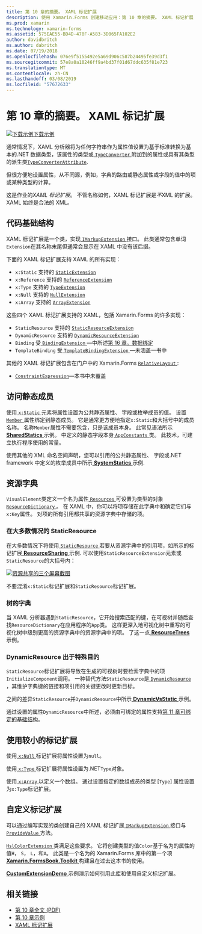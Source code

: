 ```yaml
---
title: 第 10 章的摘要。 XAML 标记扩展
description: 使用 Xamarin.Forms 创建移动应用：第 10 章的摘要。 XAML 标记扩展
ms.prod: xamarin
ms.technology: xamarin-forms
ms.assetid: 575EAE55-BD4D-470F-A583-3D065FA102E2
author: davidbritch
ms.author: dabritch
ms.date: 07/19/2018
ms.openlocfilehash: 076e9f5155492e5a69d906c587b24495fe39d3f1
ms.sourcegitcommit: 57e8a0a10246ff9a4bd37f01d67ddc635f81e723
ms.translationtype: MT
ms.contentlocale: zh-CN
ms.lasthandoff: 03/08/2019
ms.locfileid: "57672633"
---
```

# <a name="summary-of-chapter-10-xaml-markup-extensions"></a>第 10 章的摘要。 XAML 标记扩展

[![下载示例](~/media/shared/download.png)下载示例](https://github.com/xamarin/xamarin-forms-book-samples/tree/master/Chapter10)

通常情况下，XAML 分析器将为任何字符串作为属性值设置为基于标准转换为基本的.NET 数据类型，该属性的类型或[ `TypeConverter` ](xref:Xamarin.Forms.TypeConverter)附加到的属性或具有其类型的派生类[`TypeConverterAttribute`](xref:Xamarin.Forms.TypeConverterAttribute).

但很方便地设置属性，从不同源，例如，字典的路由或静态属性或字段的值中的项或某种类型的计算。

这是作业的*XAML 标记扩展*。 不管名称如何，XAML 标记扩展是*不*XML 的扩展。 XAML 始终是合法的 XML。

## <a name="the-code-infrastructure"></a>代码基础结构

XAML 标记扩展是一个类，实现[ `IMarkupExtension` ](xref:Xamarin.Forms.Xaml.IMarkupExtension)接口。 此类通常包含单词`Extension`在其名称末尾但通常会显示在 XAML 中没有该后缀。

下面的 XAML 标记扩展支持 XAML 的所有实现：

- `x:Static` 支持的 [`StaticExtension`](xref:Xamarin.Forms.Xaml.StaticExtension)
- `x:Reference` 支持的 [`ReferenceExtension`](xref:Xamarin.Forms.Xaml.ReferenceExtension)
- `x:Type` 支持的 [`TypeExtension`](xref:Xamarin.Forms.Xaml.TypeExtension)
- `x:Null` 支持的 [`NullExtension`](xref:Xamarin.Forms.Xaml.NullExtension)
- `x:Array` 支持的 [`ArrayExtension`](xref:Xamarin.Forms.Xaml.ArrayExtension)

这些四个 XAML 标记扩展支持的 XAML，包括 Xamarin.Forms 的许多实现：

- `StaticResource` 支持的 [`StaticResourceExtension`](xref:Xamarin.Forms.Xaml.StaticResourceExtension)
- `DynamicResource` 支持的 [`DynamicResourceExtension`](xref:Xamarin.Forms.Xaml.DynamicResourceExtension)
- `Binding` 受[ `BindingExtension` ](xref:Xamarin.Forms.Xaml.BindingExtension)&mdash;中所述[第 16 章。数据绑定](chapter16.md)
- `TemplateBinding` 受[ `TemplateBindingExtension` ](xref:Xamarin.Forms.Xaml.TemplateBindingExtension)&mdash;未涵盖一书中

其他的 XAML 标记扩展包含在门户中的 Xamarin.Forms [ `RelativeLayout` ](xref:Xamarin.Forms.RelativeLayout):

- [`ConstraintExpression`](xref:Xamarin.Forms.ConstraintExpression)&mdash;本书中未覆盖

## <a name="accessing-static-members"></a>访问静态成员

使用[ `x:Static` ](xref:Xamarin.Forms.Xaml.StaticExtension)元素将属性设置为公共静态属性、 字段或枚举成员的值。 设置[ `Member` ](xref:Xamarin.Forms.Xaml.StaticExtension.Member)属性绑定到静态成员。 它是通常更方便地指定`x:Static`和大括号中的成员名称。 名称`Member`属性不需要包含，只是该成员本身。 此常见语法所示[ **SharedStatics** ](https://github.com/xamarin/xamarin-forms-book-samples/tree/master/Chapter10/SharedStatics)示例。 中定义的静态字段本身[ `AppConstants` ](https://github.com/xamarin/xamarin-forms-book-samples/blob/master/Chapter10/SharedStatics/SharedStatics/SharedStatics/AppConstants.cs)类。 此技术，可建立执行程序使用的常量。

使用其他的 XML 命名空间声明，您可以引用的公共静态属性、 字段或.NET framework 中定义的枚举成员中所示[ **SystemStatics** ](https://github.com/xamarin/xamarin-forms-book-samples/tree/master/Chapter10/SystemStatics)示例.

## <a name="resource-dictionaries"></a>资源字典

`VisualElement`类定义一个名为属性[ `Resources` ](xref:Xamarin.Forms.VisualElement.Resources)可设置为类型的对象[ `ResourceDictionary` ](xref:Xamarin.Forms.ResourceDictionary)。 在 XAML 中，你可以将项存储在此字典中和确定它们与`x:Key`属性。 对项的所有引用都共享的资源字典中存储的项。

### <a name="staticresource-for-most-purposes"></a>在大多数情况的 StaticResource

在大多数情况下将使用[ `StaticResource` ](xref:Xamarin.Forms.Xaml.StaticResourceExtension)若要从资源字典中的引用项，如所示的标记扩展[ **ResourceSharing** ](https://github.com/xamarin/xamarin-forms-book-samples/tree/master/Chapter10/ResourceSharing)示例. 可以使用`StaticResourceExtension`元素或`StaticResource`的大括号内：

[![资源共享的三个屏幕截图](images/ch10fg03-small.png "资源共享")](images/ch10fg03-large.png#lightbox "资源共享")

不要混淆`x:Static`标记扩展和`StaticResource`标记扩展。

### <a name="a-tree-of-dictionaries"></a>树的字典

当 XAML 分析器遇到`StaticResource`，它开始搜索匹配的键，在可视树并随后查找`ResourceDictionary`在应用程序的`App`类。 这样更深入地可视化树中重写的可视化树中级别更高的资源字典中的资源字典中的项。 了这一点[ **ResourceTrees** ](https://github.com/xamarin/xamarin-forms-book-samples/tree/master/Chapter10/ResourceTrees)示例。

### <a name="dynamicresource-for-special-purposes"></a>DynamicResource 出于特殊目的

`StaticResource`标记扩展将导致在生成的可视树时要检索字典中的项`InitializeComponent`调用。 一种替代方法`StaticResource`是[ `DynamicResource` ](xref:Xamarin.Forms.Xaml.DynamicResourceExtension)，其维护字典键的链接和项引用的关键更改时更新目标。

之间的差异`StaticResource`并`DynamicResource`中所示[ **DynamicVsStatic** ](https://github.com/xamarin/xamarin-forms-book-samples/tree/master/Chapter10/DynamicVsStatic)示例。

通过设置的属性`DynamicResource`中所述，必须由可绑定的属性支持[第 11 章可绑定的基础结构](chapter11.md)。

## <a name="lesser-used-markup-extensions"></a>使用较小的标记扩展

使用[ `x:Null` ](xref:Xamarin.Forms.Xaml.NullExtension)标记扩展将属性设置为`null`。

使用[ `x:Type` ](xref:Xamarin.Forms.Xaml.TypeExtension)标记扩展将属性设置为.NET`Type`对象。

使用[ `x:Array` ](xref:Xamarin.Forms.Xaml.ArrayExtension)以定义一个数组。 通过设置指定的数组成员的类型 [`Type`] 属性设置为`x:Type`标记扩展。

## <a name="a-custom-markup-extension"></a>自定义标记扩展

可以通过编写实现的类创建自己的 XAML 标记扩展[ `IMarkupExtension` ](xref:Xamarin.Forms.Xaml.IMarkupExtension)接口与[ `ProvideValue` ](xref:Xamarin.Forms.Xaml.IMarkupExtension.ProvideValue(System.IServiceProvider))方法。

[ `HslColorExtension` ](https://github.com/xamarin/xamarin-forms-book-samples/blob/master/Libraries/Xamarin.FormsBook.Toolkit/Xamarin.FormsBook.Toolkit/HslColorExtension.cs)类满足这些要求。 它将创建类型的值`Color`基于名为的属性的值`H`， `S`， `L`，和`A`。 此类是一个名为的 Xamarin.Forms 库中的第一个项[ **Xamarin.FormsBook.Toolkit** ](https://github.com/xamarin/xamarin-forms-book-samples/tree/master/Libraries/Xamarin.FormsBook.Toolkit)构建且在过去这本书的使用。

[ **CustomExtensionDemo** ](https://github.com/xamarin/xamarin-forms-book-samples/tree/master/Chapter10/CustomExtensionDemo)示例演示如何引用此库和使用自定义标记扩展。

## <a name="related-links"></a>相关链接

- [第 10 章全文 (PDF)](https://download.xamarin.com/developer/xamarin-forms-book/XamarinFormsBook-Ch10-Apr2016.pdf)
- [第 10 章示例](https://github.com/xamarin/xamarin-forms-book-samples/tree/master/Chapter10)
- [XAML 标记扩展](~/xamarin-forms/xaml/markup-extensions/index.md)
